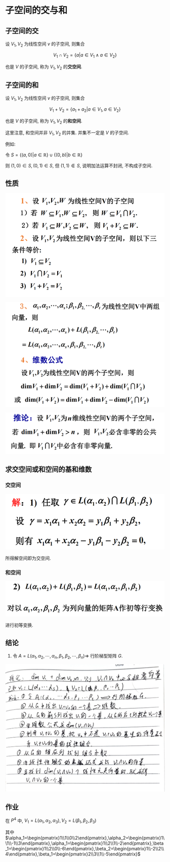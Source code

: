 # 子空间的交与和

## 子空间的交

设 $V_1, V_2$ 为线性空间 $v$ 的子空间, 则集合

$$
V_1\cap V_2 = \{a|a\in V_1 \land a\in V_2\}
$$

也是 $V$ 的子空间, 称为 $V_1, V_2$ 的**交空间**.


## 子空间的和

设 $V_1, V_2$ 为线性空间 $v$ 的子空间, 则集合

$$
V_1 + V_2 = \{a_1 + a_2|a\in V_1, a\in V_2\}
$$

也是 $V$ 的子空间, 称为 $V_1, V_2$ 的**和空间**.

这里注意, 和空间并非 $V_1, V_2$ 的并集. 并集不一定是 $V$ 的子空间.

例如:

令 $S = \{(a, 0)|a\in\mathbb{R}\}\cup\{(0, b)|b\in\mathbb{R}\}$

则 $(1, 0)\in S, (0, 1)\in S$, 但 $(1,1)\notin S$, 说明加法运算不封闭, 不构成子空间.


## 性质

![](image/2021-04-08-09-27-29.png)

![](image/2021-04-08-09-42-39.png)

![](image/2021-04-12-08-47-38.png)


## 求交空间或和空间的基和维数

### 交空间

![](image/2021-04-12-08-48-45.png)

所得解空间即为交空间.

### 和空间

![](image/2021-04-12-08-49-28.png)

进行初等变换.



## 结论

1. 令 $A=L(\alpha_1,\alpha_2,\cdots,\alpha_n, \beta_1,\beta_2,\cdots,\beta_n)\Rightarrow$ 行阶梯型矩阵 $G$.

![](image/2021-04-12-09-16-05.png)


## 作业

在 $P^4$ 中, $V_1=L(\alpha_1,\alpha_2,\alpha_3), V_2=L(\beta_1,\beta_2,\beta_3)$ 

其中 $\alpha_1=\begin{pmatrix}1\\1\\0\\2\end{pmatrix},\alpha_2=\begin{pmatrix}1\\1\\-1\\3\end{pmatrix},\alpha_1=\begin{pmatrix}1\\2\\1\\-2\end{pmatrix},\beta_1=\begin{pmatrix}1\\2\\0\\-6\end{pmatrix},\beta_2=\begin{pmatrix}1\\-2\\2\\4\end{pmatrix},\beta_1=\begin{pmatrix}2\\3\\1\\-5\end{pmatrix}$

